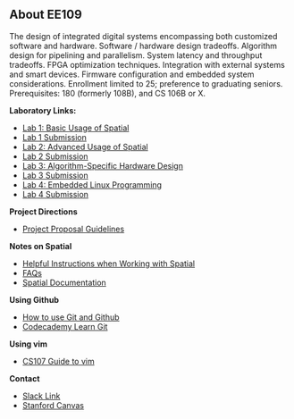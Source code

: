 ## About EE109

The design of integrated digital systems encompassing both customized software and hardware. Software / hardware design tradeoffs. Algorithm design for pipelining and parallelism. System latency and throughput tradeoffs. FPGA optimization techniques. Integration with external systems and smart devices. Firmware configuration and embedded system considerations. Enrollment limited to 25; preference to graduating seniors. Prerequisites: 180 (formerly 108B), and CS 106B or X.

**Laboratory Links:**
* [Lab 1: Basic Usage of Spatial](lab1.md)
* [Lab 1 Submission](lab1_submission.md)
* [Lab 2: Advanced Usage of Spatial](lab2.md)
* [Lab 2 Submission](lab2_submission.md)
* [Lab 3: Algorithm-Specific Hardware Design](lab3.md)
* [Lab 3 Submission](lab3_submission.md)
* [Lab 4: Embedded Linux Programming](lab4.md)
* [Lab 4 Submission](lab4_submission.md)


**Project Directions**
* [Project Proposal Guidelines](project_proposal.md)

**Notes on Spatial**
* [Helpful Instructions when Working with Spatial](spatial-cheatsheet.md)
* [FAQs](common-issues.md)
* [Spatial Documentation](https://spatial-lang.org/)

**Using Github**
* [How to use Git and Github](https://www.udacity.com/course/how-to-use-git-and-github--ud775)
* [Codecademy Learn Git](https://www.codecademy.com/learn/learn-git)

**Using vim**
* [CS107 Guide to vim](https://web.stanford.edu/class/cs107/guide/vim.html)

**Contact**
* [Slack Link](http://ee109-spr1718.slack.com/)
* [Stanford Canvas](https://canvas.stanford.edu/)
